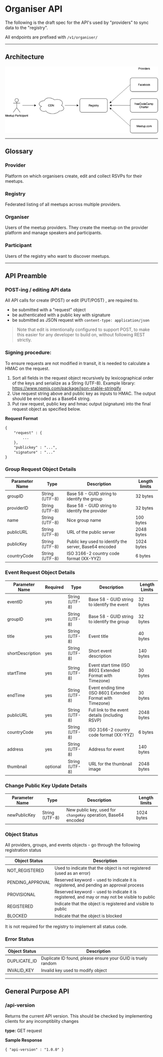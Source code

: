 # Organiser API

The following is the draft spec for the API's used by "providers" to sync data to the "registry".

All endpoints are prefixed with `/v1/organiser/` 

---

## Architecture
![architecture diagram](../imgs/Architecture.png)

---

## Glossary

### Provider
Platform on which organisers create, edit and collect RSVPs for their meetups.

### Registry
Federated listing of all meetups across multiple providers.

### Organiser
Users of the meetup providers. They create the meetup on the provider platform and manage speakers and participants.

### Participant
Users of the registry who want to discover meetups.

---

## API Preamble

### POST-ing / editing API data

All API calls for create (POST) or edit (PUT/POST) , are required to.

- be submitted with a "request" object
- be authenticated with a public key with signature
- be submitted as JSON request with `content-type: application/json`

> Note that edit is intentionally configured to support POST, to make this easier for any developer to build on, without following REST strictly.

### Signing procedure:

To ensure requests are not modified in transit, it is needed to calculate a HMAC on the request.

1. Sort all fields in the request object recursively by lexicographical order of the keys and serialize as a String (UTF-8).
Example library: https://www.npmjs.com/package/json-stable-stringify 
2. Use request string above and public key as inputs to HMAC. The output should be encoded as a Base64 string.
3. Put raw request, public key and hmac output (signature) into the final request object as specified below. 

**Request Format**
```
{
	"request" : {
		...
	},
	"publickey" : "...",
	"signature" : "..."
}
```

### Group Request Object Details

| Parameter Name | Type           | Description                                                    | Length limits   |
|----------------|----------------|----------------------------------------------------------------|-----------------|
| groupID        | String (UTF-8) | Base 58 - GUID string to identify the group                    | 32 bytes        |
| providerID     | String (UTF-8) | Base 58 - GUID string to identify the provider                 | 32 bytes        |
| name           | String (UTF-8) | Nice group name                                                | 100 bytes       |
| publicURL      | String (UTF-8) | URL of the public server                                       | 2048 bytes      |
| publicKey      | String (UTF-8) | Public key used to identify the server, Base64 encoded         | 1024 bytes      |
| countryCode    | String (UTF-8) | ISO 3166-2 country code format (XX-YYZ)                        | 6 bytes         |

### Event Request Object Details

| Parameter Name   | Required | Type           | Description                                                | Length Limits |
|------------------|----------|----------------|------------------------------------------------------------|---------------|
| eventID          | yes      | String (UTF-8) | Base 58 - GUID string to identify the event                | 32 bytes      |
| groupID          | yes      | String (UTF-8) | Base 58 - GUID string to identify the group                | 32 bytes      |
| title            | yes      | String (UTF-8) | Event title                                                | 40 bytes      |
| shortDescription | yes      | String (UTF-8) | Short event description                                    | 140 bytes     |
| startTime        | yes      | String (UTF-8) | Event start time (ISO 8601 Extended Format with Timezone)  | 30 bytes      |
| endTime          | yes      | String (UTF-8) | Event ending time (ISO 8601 Extended Format with Timezone) | 30 bytes      |
| publicURL        | yes      | String (UTF-8) | Full link to the event details (including RSVP)            | 2048 bytes    |
| countryCode      | yes      | String (UTF-8) | ISO 3166-2 country code format (XX-YYZ)                    | 6 bytes       |
| address          | yes      | String (UTF-8) | Address for event                                          | 140 bytes     |
| thumbnail        | optional | String (UTF-8) | URL for the thumbnail image                                | 2048 bytes    |

### Change Public Key Update Details

| Parameter Name | Type           | Description                                                    | Length limits   |
|----------------|----------------|----------------------------------------------------------------|-----------------|
| newPublicKey   | String (UTF-8) | New public key, used for `changeKey` operation, Base64 encoded | 1024 bytes      |

### Object Status

All providers, groups, and events objects - go through the following registration status

| Object Status    | Description                                                                                   |
|------------------|-----------------------------------------------------------------------------------------------|
| NOT_REGISTERED   | Used to indicate that the object is not registered (used as an error)                         |
| PENDING_APPROVAL | Reserved keyword - used to indicate it is registered, and pending an approval process         |
| PROVISIONAL      | Reserved keyword - used to indicate it is registered, and may or may not be visible to public |
| REGISTERED       | Indicate that the object is registered and visible to public                                  |
| BLOCKED          | Indicate that the object is blocked                                                           |

It is not required for the registry to implement all status code.

### Error Status

| Object Status    | Description                                                                                   |
|------------------|-----------------------------------------------------------------------------------------------|
| DUPLICATE_ID     | Duplicate ID found, please ensure your GUID is truely random                                  |
| INVALID_KEY      | Invalid key used to modify object                                                             |

---


## General Purpose API

### /api-version

Returns the current API version. This should be checked by implementing clients for any incomptiblity changes

**type:** GET request

**Sample Response**

```
{ "api-version" : "1.0.0" }
```
